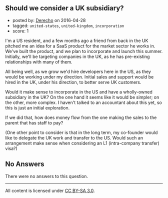 ## Should we consider a UK subsidiary?

- posted by: [Derecho](https://stackexchange.com/users/22645/derecho) on 2016-04-28
- tagged: `united-states`, `united-kingdom`, `incorporation`
- score: 1

I'm a US resident, and a few months ago a friend from back in the UK pitched me an idea for a SaaS product for the market sector he works in. We've built the product, and we plan to incorporate and launch this summer. Initially, we'll be targeting companies in the UK, as he has pre-existing relationships with many of them.

All being well, as we grow we'd hire developers here in the US, as they would be working under my direction. Initial sales and support would be hired in the UK, under his direction, to better serve UK customers.

Would it make sense to incorporate in the US and have a wholly-owned subsidiary in the UK? On the one hand it seems like it would be simpler; on the other, more complex. I haven't talked to an accountant about this yet, so this is just an initial exploration.

If we did that, how does money flow from the one making the sales to the parent that has staff to pay?

(One other point to consider is that in the long term, my co-founder would like to delegate the UK work and transfer to the US. Would such an arrangement make sense when considering an L1 (intra-company transfer) visa?)

## No Answers

There were no answers to this question.


---

All content is licensed under [CC BY-SA 3.0](https://creativecommons.org/licenses/by-sa/3.0/).
